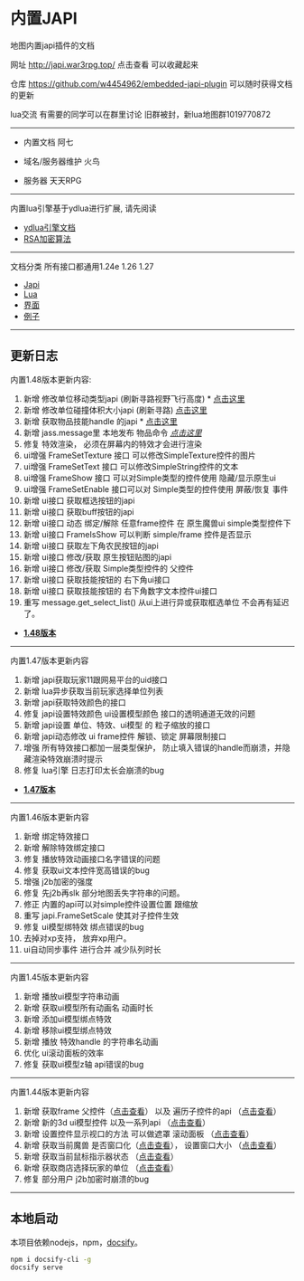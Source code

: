 # 内置JAPI

地图内置japi插件的文档

网址 http://japi.war3rpg.top/  点击查看 可以收藏起来

仓库 https://github.com/w4454962/embedded-japi-plugin  可以随时获得文档的更新

lua交流 有需要的同学可以在群里讨论
旧群被封，新lua地图群1019770872
 
---

* 内置文档        阿七

* 域名/服务器维护  火鸟

* 服务器          天天RPG

---
内置lua引擎基于ydlua进行扩展, 请先阅读

* [ydlua引擎文档](lua-engine.md)
* [RSA加密算法](lua-rsa.md)
--- 
文档分类 所有接口都通用1.24e 1.26 1.27

* [Japi](Japi/_sidebar.md) 
* [Lua](Lua/_sidebar.md)
* [界面](Script/界面/_sidebar.md)
* [例子](Script/例子/_sidebar.md)
---
  
## 更新日志


内置1.48版本更新内容:
1. 新增 修改单位移动类型japi (刷新寻路视野飞行高度) * [点击这里](/1.48/修改单位移动类型)
2. 新增 修改单位碰撞体积大小japi (刷新寻路) [点击这里](/1.48/修改单位碰撞体积大小)
3. 新增 获取物品技能handle 的japi * [点击这里](/1.48/获取物品技能handle)
4. 新增 jass.message里 本地发布 物品命令 [*点击这里*](Script/例子/智能施法)
5. 修复 特效渲染， 必须在屏幕内的特效才会进行渲染
6. ui增强 FrameSetTexture 接口 可以修改SimpleTexture控件的图片
7. ui增强 FrameSetText 接口 可以修改SimpleString控件的文本
8. ui增强 FrameShow 接口 可以对Simple类型的控件使用 隐藏/显示原生ui
9. ui增强 FrameSetEnable 接口可以对 Simple类型的控件使用 屏蔽/恢复 事件
10. 新增 ui接口 获取框选按钮的japi 
11. 新增 ui接口 获取buff按钮的japi
12. 新增 ui接口 动态 绑定/解除 任意frame控件  在 原生魔兽ui simple类型控件下
13. 新增 ui接口 FrameIsShow 可以判断 simple/frame 控件是否显示
14. 新增 ui接口 获取左下角农民按钮的japi
15. 新增 ui接口 修改/获取 原生按钮贴图的japi
16. 新增 ui接口 修改/获取 Simple类型控件的 父控件
17. 新增 ui接口 获取技能按钮的 右下角ui接口
18. 新增 ui接口 获取技能按钮的 右下角数字文本控件ui接口
19. 重写 message.get_select_list() 从ui上进行异或获取框选单位 不会再有延迟了。

* [**1.48版本**](1.48/_sidebar)




---
内置1.47版本更新内容 
1. 新增 japi获取玩家11跟网易平台的uid接口
2. 新增 lua异步获取当前玩家选择单位列表
3. 新增 japi获取特效颜色的接口
4. 修复 japi设置特效颜色 ui设置模型颜色 接口的透明通道无效的问题
5. 新增 japi设置 单位、特效、ui模型 的 粒子缩放的接口
6. 新增 japi动态修改 ui frame控件 解锁、锁定 屏幕限制接口
7. 增强 所有特效接口都加一层类型保护， 防止填入错误的handle而崩溃，并隐藏渲染特效崩溃时提示
8. 修复 lua引擎 日志打印太长会崩溃的bug

* [**1.47版本**](1.47/_sidebar)


---
内置1.46版本更新内容
1. 新增 绑定特效接口
2. 新增 解除特效绑定接口
3. 修复 播放特效动画接口名字错误的问题 
4. 修复 获取ui文本控件宽高错误的bug
5. 增强 j2b加密的强度
6. 修复 先j2b再slk 部分地图丢失字符串的问题。
7. 修正 内置的api可以对simple控件设置位置 跟缩放
8. 重写 japi.FrameSetScale 使其对子控件生效
9. 修复 ui模型绑特效 绑点错误的bug
10. 去掉对xp支持， 放弃xp用户。
11. ui自动同步事件 进行合并 减少队列时长

 

---
内置1.45版本更新内容
1. 新增 播放ui模型字符串动画
2. 新增 获取ui模型所有动画名 动画时长
3. 新增 添加ui模型绑点特效
4. 新增 移除ui模型绑点特效
5. 新增 播放 特效handle 的字符串名动画
6. 优化 ui滚动面板的效率
7. 修复 获取ui模型z轴 api错误的bug


---
内置1.44版本更新内容
1. 新增 获取frame 父控件（[点击查看](1.44/获取父控件)） 以及 遍历子控件的api （[点击查看](1.44/获取子控件)） 
2. 新增 新的3d ui模型控件 以及一系列api   （[点击查看](Script/界面/模型2)）
3. 新增 设置控件显示视口的方法 可以做遮罩 滚动面板 （[点击查看](1.44/设置控件视口)）
4. 新增 获取当前魔兽 是否窗口化（[点击查看](1.44/获取是否窗口化模式)）， 设置窗口大小 （[点击查看](1.44/设置窗口大小)）
5. 新增 获取当前鼠标指示器状态  （[点击查看](Lua/message/目标指示器)）
6. 新增 获取商店选择玩家的单位 （[点击查看](1.44/获取商店目标)）
7. 修复 部分用户 j2b加密时崩溃的bug
---





## 本地启动

本项目依赖nodejs，npm，[docsify](https://docsify.js.org/)。

```bash
npm i docsify-cli -g
docsify serve
```




